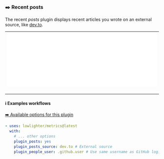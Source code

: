 ### ✒️ Recent posts

The recent _posts_ plugin displays recent articles you wrote on an external source, like [dev.to](https://dev.to).

<table>
  <td align="center">
    <img src="https://github.com/lowlighter/lowlighter/blob/master/metrics.plugin.posts.svg">
    <img width="900" height="1" alt="">
  </td>
</table>

#### ℹ️ Examples workflows

[➡️ Available options for this plugin](metadata.yml)

```yaml
- uses: lowlighter/metrics@latest
  with:
    # ... other options
    plugin_posts: yes
    plugin_posts_source: dev.to # External source
    plugin_people_user: .github.user # Use same username as GitHub login
```
